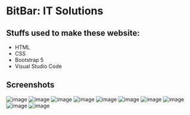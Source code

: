 # BitBar: IT Solutions
## Stuffs used to make these website:
- HTML
- CSS
- Bootstrap 5
- Visual Studio Code

## Screenshots
![image](https://github.com/user-attachments/assets/715f14f7-aa86-41f9-b500-765ab5a537b6)
![image](https://github.com/user-attachments/assets/764651dd-9ec3-49d8-8bf1-55eb615ba964)
![image](https://github.com/user-attachments/assets/19c98464-824d-4d07-b18f-06ba4becd356)
![image](https://github.com/user-attachments/assets/a1602122-abfa-4c73-8423-1ab4f21b729b)
![image](https://github.com/user-attachments/assets/f691e69f-cb87-4596-a97c-55c34a164a0d)
![image](https://github.com/user-attachments/assets/3193d3c5-6eaf-4cce-8de8-0c0f9766779d)
![image](https://github.com/user-attachments/assets/65f7f52f-f7b7-4d59-8801-42d3b947e201)
![image](https://github.com/user-attachments/assets/f673253e-1757-41fb-b38c-da8c10946814)
![image](https://github.com/user-attachments/assets/896dff62-4615-4359-b2ea-1f2c8e0c207e)
![image](https://github.com/user-attachments/assets/2fb68709-4498-4468-b830-a1f9d4698017)
